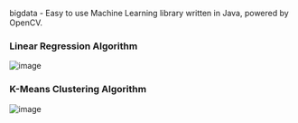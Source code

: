 bigdata - Easy to use Machine Learning library written in Java, powered by OpenCV.

### Linear Regression Algorithm
![image](https://github.com/user-attachments/assets/b7c6386d-448c-41f1-a976-ccfd441b00e1)

### K-Means Clustering Algorithm
![image](https://github.com/user-attachments/assets/7a105f4c-fa4b-459a-939b-5c745e031ee9)

